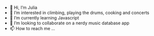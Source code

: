 - 👋 Hi, I’m Julia
- 👀 I’m interested in climbing, playing the drums, cooking and concerts
- 🌱 I’m currently learning Javascript
- 💞️ I’m looking to collaborate on a nerdy music database app
- 📫 How to reach me ...
